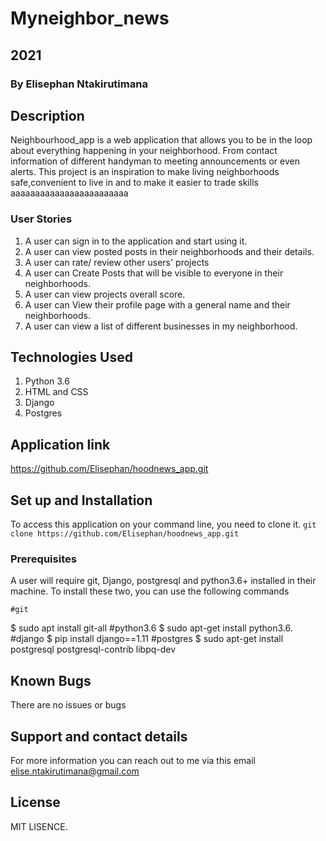 # Myneighbor_news

## 2021

### By **Elisephan Ntakirutimana**

## Description

Neighbourhood_app is a web application that allows you to be in the loop about everything happening in your neighborhood. From contact information of different handyman to meeting announcements or even alerts. This project  is an inspiration to make living neighborhoods safe,convenient to live in and to make it easier to trade skills aaaaaaaaaaaaaaaaaaaaaaaa

### User Stories

1. A user can sign in to the application and start using it.
2. A user can view posted posts in their neighborhoods and their details.
3. A user can rate/ review other users' projects
4. A user can Create Posts that will be visible to everyone in their neighborhoods.
5. A user can view projects overall score.
6. A user can View their profile page with a general name and their neighborhoods.
7. A user can view a list of different businesses in my neighborhood.

## Technologies Used

1. Python 3.6
2. HTML and CSS
3. Django
4. Postgres
<!-- 5. Heroku for deployment -->

## Application link

https://github.com/Elisephan/hoodnews_app.git

## Set up and Installation

To access this application on your command line, you need to clone it.
`git clone https://github.com/Elisephan/hoodnews_app.git`

### Prerequisites

A user will require git, Django, postgresql and python3.6+ installed in their machine.
To install these two, you can use the following commands

    #git
$ sudo apt install git-all
    #python3.6
    $ sudo apt-get install python3.6.
    #django
$ pip install django==1.11
    #postgres
$ sudo apt-get install postgresql postgresql-contrib libpq-dev

## Known Bugs

There are no issues or bugs 

## Support and contact details

For more information you can reach out to me via this email elise.ntakirutimana@gmail.com

## License

MIT LISENCE.




